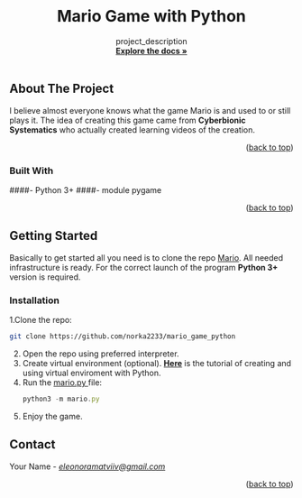 <br />
<h1 align="center">Mario Game with Python</h1>

  <p align="center">
    project_description
    <br />
    <a href="https://github.com/norka2233/mario_game_python"><strong>Explore the docs »</strong></a>
    <br />
    <br />
  </p>
</div>


<!-- ABOUT THE PROJECT -->
## About The Project

I believe almost everyone knows what the game Mario is and used to or still plays it.
The idea of creating this game came from <b>Cyberbionic Systematics</b> who actually created learning videos of the creation.


<p align="right">(<a href="#readme-top">back to top</a>)</p>


### Built With

####- Python 3+
####- module pygame

<p align="right">(<a href="#readme-top">back to top</a>)</p>

## Getting Started

Basically to get started all you need is to clone the repo <a href="https://github.com/norka2233/mario_game_python" target="_blank">Mario</a>.
All needed infrastructure is ready. For the correct launch of the program <b> Python 3+ </b> version is required.



### Installation

1.Clone the repo:
   ```sh
   git clone https://github.com/norka2233/mario_game_python
   ```
2. Open the repo using preferred interpreter.
3. Create virtual environment (optional).     <a href="https://docs.python.org/3/library/venv.html"><strong>Here</strong></a> is the tutorial of creating and using virtual enviroment with Python.
4. Run the <u> mario.py </u> file:
   ```js
   python3 -m mario.py
   ```
5. Enjoy the game.

## Contact

Your Name - <i>eleonoramatviiv@gmail.com</i>

<p align="right">(<a href="#readme-top">back to top</a>)</p>
